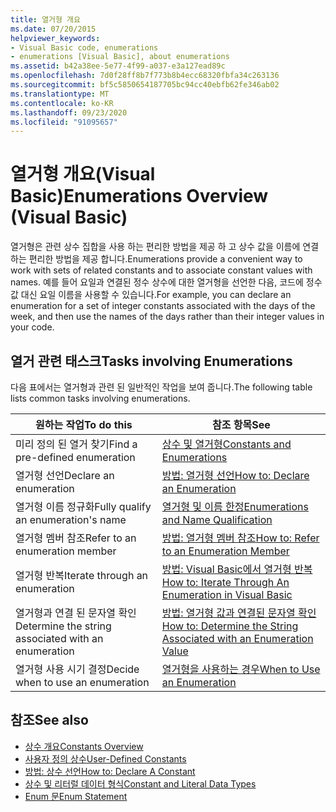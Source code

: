 ```yaml
---
title: 열거형 개요
ms.date: 07/20/2015
helpviewer_keywords:
- Visual Basic code, enumerations
- enumerations [Visual Basic], about enumerations
ms.assetid: b42a38ee-5e77-4f99-a037-e3a127ead89c
ms.openlocfilehash: 7d0f28ff8b7f773b8b4ecc68320fbfa34c263136
ms.sourcegitcommit: bf5c5850654187705bc94cc40ebfb62fe346ab02
ms.translationtype: MT
ms.contentlocale: ko-KR
ms.lasthandoff: 09/23/2020
ms.locfileid: "91095657"
---
```

# <a name="enumerations-overview-visual-basic"></a><span data-ttu-id="3b6e4-102">열거형 개요(Visual Basic)</span><span class="sxs-lookup"><span data-stu-id="3b6e4-102">Enumerations Overview (Visual Basic)</span></span>

<span data-ttu-id="3b6e4-103">열거형은 관련 상수 집합을 사용 하는 편리한 방법을 제공 하 고 상수 값을 이름에 연결 하는 편리한 방법을 제공 합니다.</span><span class="sxs-lookup"><span data-stu-id="3b6e4-103">Enumerations provide a convenient way to work with sets of related constants and to associate constant values with names.</span></span> <span data-ttu-id="3b6e4-104">예를 들어 요일과 연결된 정수 상수에 대한 열거형을 선언한 다음, 코드에 정수 값 대신 요일 이름을 사용할 수 있습니다.</span><span class="sxs-lookup"><span data-stu-id="3b6e4-104">For example, you can declare an enumeration for a set of integer constants associated with the days of the week, and then use the names of the days rather than their integer values in your code.</span></span>  
  
## <a name="tasks-involving-enumerations"></a><span data-ttu-id="3b6e4-105">열거 관련 태스크</span><span class="sxs-lookup"><span data-stu-id="3b6e4-105">Tasks involving Enumerations</span></span>  

 <span data-ttu-id="3b6e4-106">다음 표에서는 열거형과 관련 된 일반적인 작업을 보여 줍니다.</span><span class="sxs-lookup"><span data-stu-id="3b6e4-106">The following table lists common tasks involving enumerations.</span></span>  
  
|<span data-ttu-id="3b6e4-107">원하는 작업</span><span class="sxs-lookup"><span data-stu-id="3b6e4-107">To do this</span></span>|<span data-ttu-id="3b6e4-108">참조 항목</span><span class="sxs-lookup"><span data-stu-id="3b6e4-108">See</span></span>|  
|----------------|---------|  
|<span data-ttu-id="3b6e4-109">미리 정의 된 열거 찾기</span><span class="sxs-lookup"><span data-stu-id="3b6e4-109">Find a pre-defined enumeration</span></span>|[<span data-ttu-id="3b6e4-110">상수 및 열거형</span><span class="sxs-lookup"><span data-stu-id="3b6e4-110">Constants and Enumerations</span></span>](../../../language-reference/constants-and-enumerations.md)|  
|<span data-ttu-id="3b6e4-111">열거형 선언</span><span class="sxs-lookup"><span data-stu-id="3b6e4-111">Declare an enumeration</span></span>|[<span data-ttu-id="3b6e4-112">방법: 열거형 선언</span><span class="sxs-lookup"><span data-stu-id="3b6e4-112">How to: Declare an Enumeration</span></span>](how-to-declare-enumerations.md)|  
|<span data-ttu-id="3b6e4-113">열거형 이름 정규화</span><span class="sxs-lookup"><span data-stu-id="3b6e4-113">Fully qualify an enumeration's name</span></span>|[<span data-ttu-id="3b6e4-114">열거형 및 이름 한정</span><span class="sxs-lookup"><span data-stu-id="3b6e4-114">Enumerations and Name Qualification</span></span>](enumerations-and-name-qualification.md)|  
|<span data-ttu-id="3b6e4-115">열거형 멤버 참조</span><span class="sxs-lookup"><span data-stu-id="3b6e4-115">Refer to an enumeration member</span></span>|[<span data-ttu-id="3b6e4-116">방법: 열거형 멤버 참조</span><span class="sxs-lookup"><span data-stu-id="3b6e4-116">How to: Refer to an Enumeration Member</span></span>](how-to-refer-to-an-enumeration-member.md)|  
|<span data-ttu-id="3b6e4-117">열거형 반복</span><span class="sxs-lookup"><span data-stu-id="3b6e4-117">Iterate through an enumeration</span></span>|[<span data-ttu-id="3b6e4-118">방법: Visual Basic에서 열거형 반복</span><span class="sxs-lookup"><span data-stu-id="3b6e4-118">How to: Iterate Through An Enumeration in Visual Basic</span></span>](how-to-iterate-through-an-enumeration.md)|  
|<span data-ttu-id="3b6e4-119">열거형과 연결 된 문자열 확인</span><span class="sxs-lookup"><span data-stu-id="3b6e4-119">Determine the string associated with an enumeration</span></span>|[<span data-ttu-id="3b6e4-120">방법: 열거형 값과 연결된 문자열 확인</span><span class="sxs-lookup"><span data-stu-id="3b6e4-120">How to: Determine the String Associated with an Enumeration Value</span></span>](how-to-determine-the-string-associated-with-an-enumeration-value.md)|  
|<span data-ttu-id="3b6e4-121">열거형 사용 시기 결정</span><span class="sxs-lookup"><span data-stu-id="3b6e4-121">Decide when to use an enumeration</span></span>|[<span data-ttu-id="3b6e4-122">열거형을 사용하는 경우</span><span class="sxs-lookup"><span data-stu-id="3b6e4-122">When to Use an Enumeration</span></span>](when-to-use-an-enumeration.md)|  
  
## <a name="see-also"></a><span data-ttu-id="3b6e4-123">참조</span><span class="sxs-lookup"><span data-stu-id="3b6e4-123">See also</span></span>

- [<span data-ttu-id="3b6e4-124">상수 개요</span><span class="sxs-lookup"><span data-stu-id="3b6e4-124">Constants Overview</span></span>](constants-overview.md)
- [<span data-ttu-id="3b6e4-125">사용자 정의 상수</span><span class="sxs-lookup"><span data-stu-id="3b6e4-125">User-Defined Constants</span></span>](user-defined-constants.md)
- [<span data-ttu-id="3b6e4-126">방법: 상수 선언</span><span class="sxs-lookup"><span data-stu-id="3b6e4-126">How to: Declare A Constant</span></span>](how-to-declare-a-constant.md)
- [<span data-ttu-id="3b6e4-127">상수 및 리터럴 데이터 형식</span><span class="sxs-lookup"><span data-stu-id="3b6e4-127">Constant and Literal Data Types</span></span>](constant-and-literal-data-types.md)
- [<span data-ttu-id="3b6e4-128">Enum 문</span><span class="sxs-lookup"><span data-stu-id="3b6e4-128">Enum Statement</span></span>](../../../language-reference/statements/enum-statement.md)
